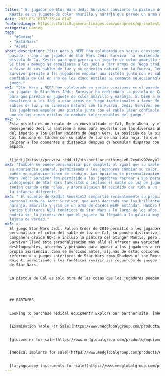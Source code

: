 ```yaml
---
title: " El jugador de Star Wars Jedi: Survivor convierte la pistola de Cal
  Kestis en un juguete de color amarillo y naranja que parece un arma de NERF."
date: 2023-05-10T07:35:44.814Z
featuredimage: https://static0.gamerantimages.com/wordpress/wp-content/uploads/2023/05/star-wars-jedi-survivor-nerf-gun.jpg?q=50&fit=contain&w=1140&h=&dpr=1.5
categoria: Gaming
tags:
  - "#Gaming"
  - "#StarWars"
  - "#Jedi"
short-description: "Star Wars y NERF han colaborado en varias ocasiones en el
  pasado, y ahora un jugador de Star Wars Jedi: Survivor ha rediseñado la
  pistola de Cal Kestis para que parezca un juguete de color amarillo y naranja.
  Si bien a menudo se desalienta a los Jedi a usar armas de fuego tradicionales
  a favor de sus sables de luz y su conexión natural con la Fuerza, Jedi:
  Survivor permite a los jugadores empuñar una pistola junto con el sable láser
  confiable de Cal en uno de los cinco estilos de combate seleccionables del
  juego."
mk1: "Star Wars y NERF han colaborado en varias ocasiones en el pasado, y ahora
  un jugador de Star Wars Jedi: Survivor ha rediseñado la pistola de Cal Kestis
  para que parezca un juguete de color amarillo y naranja. Si bien a menudo se
  desalienta a los Jedi a usar armas de fuego tradicionales a favor de sus
  sables de luz y su conexión natural con la Fuerza, Jedi: Survivor permite a
  los jugadores empuñar una pistola junto con el sable láser confiable de Cal en
  uno de los cinco estilos de combate seleccionables del juego."
mk2: >-
  Esta pistola es un regalo de un nuevo aliado de Cal, Bode Akuna, y el
  desesperado Jedi la mantiene a mano para ayudarlo con las diversas amenazas
  del Imperio y los Bedlam Raiders de Dagan Gera. La posición de la pistola de
  Cal funciona en tándem con su sable de luz de una sola hoja, lo que le permite
  golpear a los oponentes a distancia después de acumular disparos con golpes de
  espada. 


  ![jedi](https://preview.redd.it/its-nerf-or-nothing-v0-2xy6iv92eoya1.jpg?width=640&crop=smart&auto=webp&v=enabled&s=58c182f8c10b687b794786f19c40aea96fce0855 "jedi")
mk3: "También se puede personalizar por completo al igual que su sable de luz y
  su apariencia general, permitiendo a los jugadores cambiar su color, agarre y
  cañón en cualquier banco de trabajo. Las opciones de personalización de Star
  Wars Jedi: Survivor han permitido a los jugadores recrear a sus personajes de
  videojuegos de Star Wars favoritos o incluso el sable de luz de juguete que
  tenían cuando eran niños, y ahora alguien ha decidido dar vida a un juguete de
  la infancia diferente."
mk4: " El usuario de Reddit Rewskie12 compartió recientemente su propia pistola
  personalizada de Jedi: Survivor, que está decorada con los brillantes colores
  naranja, amarillo y gris de un arma de dardos NERF estándar. Hasbro ha lanzado
  varios blásteres NERF temáticos de Star Wars a lo largo de los años, pero esta
  podría ser la primera vez que el juguete ha llegado a la galaxia muy, muy
  lejana de verdad."
mk5: >-
  El juego Star Wars Jedi: Fallen Order de 2019 permitió a los jugadores
  personalizar el color del sable de luz de Cal, su poncho distintivo, su
  compañero droide BD-1 e incluso la pintura del Stinger Mantis, pero Jedi:
  Survivor llevó esta personalización más allá al ofrecer una variedad de piezas
  desbloqueables, atuendos y peinados para ayudar a los jugadores a crear su
  propia apariencia. Como se mencionó antes, algunas de estas opciones hacen
  referencia a juegos anteriores de Star Wars como Shadows of the Empire y Jedi
  Knight, permitiendo a los fanáticos revivir sus recuerdos de juegos favoritos
  de Star Wars.


  La pistola de Cal es solo otra de las cosas que los jugadores pueden personalizar a su gusto en Star Wars Jedi: Survivor, lo que les permite poner su propio toque en el uso ya poco ortodoxo de un arma de fuego por parte del fugitivo Jedi. Si bien un arma NERF real no haría mucho contra las fuerzas del Imperio, el esquema de colores brillantes de Rewskie12 es una divertida referencia a los muchos blásteres de juguete de Star Wars que existen y un brillante ejemplo de cómo Jedi: Survivor permite a los jugadores trazar su propio camino.




  ## PARTNERS


  Looking to purchase medical equipment? Explore our partner site, [medglobalgroup.com](medglobalgroup.com), for a wide range of options tailored to your needs.


  [Examination Table For Sale](https://www.medglobalgroup.com/products/equipment/exam-table-chair)


  [glucometer for sale](https://www.medglobalgroup.com/products/equipment/glucometers)


  [medical implants for sale](https://www.medglobalgroup.com/products/equipment/implants)


  [laryngoscopy instruments for sale](https://www.medglobalgroup.com/products/equipment/instruments)
---
```

